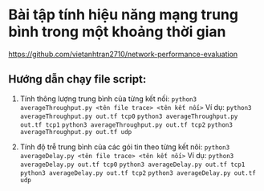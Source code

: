 # Bài tập tính hiệu năng mạng trung bình trong một khoảng thời gian
https://github.com/vietanhtran2710/network-performance-evaluation

## Hướng dẫn chạy file script:

1. Tính thông lượng trung bình của từng kết nối:
`python3 averageThroughput.py <tên file trace> <tên kết nối>`
Ví dụ: 
`python3 averageThroughput.py out.tf tcp0`
`python3 averageThroughput.py out.tf tcp1`
`python3 averageThroughput.py out.tf tcp2`
`python3 averageThroughput.py out.tf udp`

2. Tính độ trễ trung bình của các gói tin theo từng kết nôi:
`python3 averageDelay.py <tên file trace> <tên kết nối>`
Ví dụ: 
`python3 averageDelay.py out.tf tcp0`
`python3 averageDelay.py out.tf tcp1`
`python3 averageDelay.py out.tf tcp2`
`python3 averageDelay.py out.tf udp`
